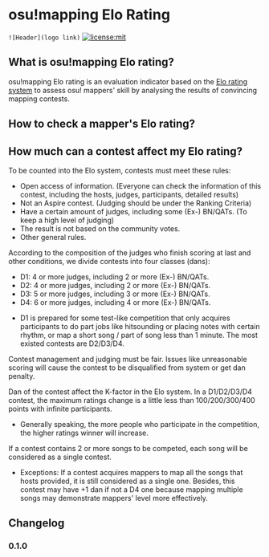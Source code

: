 # osu!mapping Elo Rating
`![Header](logo link)`
[![license:mit](https://img.shields.io/badge/license-mit-blue.svg)](https://opensource.org/licenses/MIT)

## What is osu!mapping Elo rating?

osu!mapping Elo rating is an evaluation indicator based on the [Elo rating system](https://en.wikipedia.org/wiki/Elo_rating_system) to assess osu! mappers' skill by analysing the results of convincing mapping contests.

## How to check a mapper's Elo rating?

## How much can a contest affect my Elo rating?

To be counted into the Elo system, contests must meet these rules:
* Open access of information. (Everyone can check the information of this contest, including the hosts, judges, participants, detailed results)
* Not an Aspire contest. (Judging should be under the Ranking Criteria)
* Have a certain amount of judges, including some (Ex-) BN/QATs. (To keep a high level of judging)
* The result is not based on the community votes.
* Other general rules.

According to the composition of the judges who finish scoring at last and other conditions, we divide contests into four classes (dans):
- D1: 4 or more judges, including 2 or more (Ex-) BN/QATs. 
- D2: 4 or more judges, including 2 or more (Ex-) BN/QATs.
- D3: 5 or more judges, including 3 or more (Ex-) BN/QATs.
- D4: 6 or more judges, including 4 or more (Ex-) BN/QATs.

* D1 is prepared for some test-like competition that only acquires participants to do part jobs like hitsounding or placing notes with certain rhythm, or map a short song / part of song less than 1 minute. The most existed contests are D2/D3/D4.

Contest management and judging must be fair. Issues like unreasonable scoring will cause the contest to be disqualified from system or get dan penalty.

Dan of the contest affect the K-factor in the Elo system. In a D1/D2/D3/D4 contest, the maximum ratings change is a little less than 100/200/300/400 points with infinite participants.
- Generally speaking, the more people who participate in the competition, the higher ratings winner will increase.

If a contest contains 2 or more songs to be competed, each song will be considered as a single contest.
- Exceptions: If a contest acquires mappers to map all the songs that hosts provided, it is still considered as a single one. Besides, this contest may have +1 dan if not a D4 one because mapping multiple songs may demonstrate mappers' level more effectively.

## Changelog

### 0.1.0
